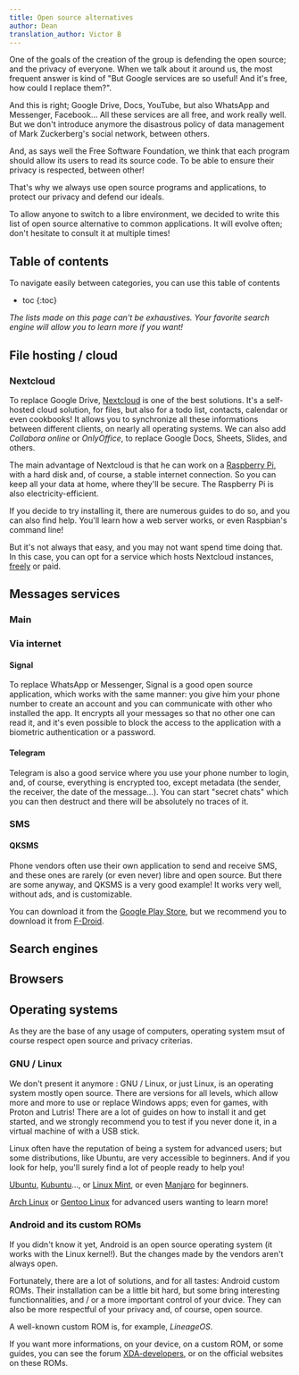 ```yaml
---
title: Open source alternatives
author: Dean
translation_author: Victor B
---
```


One of the goals of the creation of the group is defending the open source; and the privacy of everyone. When we talk about it around us, the most frequent answer is kind of "But Google services are so useful! And it's free, how could I replace them?".

And this is right; Google Drive, Docs, YouTube, but also WhatsApp and Messenger, Facebook... All these services are all free, and work really well. But we don't introduce anymore the disastrous policy of data management of Mark Zuckerberg's social network, between others.

And, as says well the Free Software Foundation, we think that each program should allow its users to read its source code. To be able to ensure their privacy is respected, between other!

That's why we always use open source programs and applications, to protect our privacy and defend our ideals.

To allow anyone to switch to a libre environment, we decided to write this list of open source alternative to common applications. It will evolve often; don't hesitate to consult it at multiple times!

## Table of contents

To navigate easily between categories, you can use this table of contents

* toc
{:toc}

*The lists made on this page can't be exhaustives. Your favorite search engine will allow you to learn more if you want!*

## File hosting / cloud

### Nextcloud

To replace Google Drive, [Nextcloud](https://nextcloud.com/) is one of the best solutions. It's a self-hosted cloud solution, for files, but also for a todo list, contacts, calendar or even cookbooks! It allows you to synchronize all these informations between different clients, on nearly all operating systems. We can also add *Collabora online* or *OnlyOffice*, to replace Google Docs, Sheets, Slides, and others.

The main advantage of Nextcloud is that he can work on a [Raspberry Pi](https://www.raspberrypi.org/), with a hard disk and, of course, a stable internet connection. So you can keep all your data at home, where they'll be secure. The Raspberry Pi is also electricity-efficient.

If you decide to try installing it, there are numerous guides to do so, and you can also find help. You'll learn how a web server works, or even Raspbian's command line!

But it's not always that easy, and you may not want spend time doing that. In this case, you can opt for a service which hosts Nextcloud instances, [freely](https://nextcloud.com/signup/) or paid.

## Messages services

### Main

### Via internet

#### Signal

To replace WhatsApp or Messenger, Signal is a good open source application, which works with the same manner: you give him your phone number to create an account and you can communicate with other who installed the app. It encrypts all your messages so that no other one can read it, and it's even possible to block the access to the application with a biometric authentication or a password.

#### Telegram

Telegram is also a good service where you use your phone number to login, and, of course, everything is encrypted too, except metadata (the sender, the receiver, the date of the message...). You can start "secret chats" which you can then destruct and there will be absolutely no traces of it.

### SMS

#### QKSMS

Phone vendors often use their own application to send and receive SMS, and these ones are rarely (or even never) libre and open source. But there are some anyway, and QKSMS is a very good example! It works very well, without ads, and is customizable.

You can download it from the [Google Play Store](https://play.google.com/store/apps/details?id=com.moez.QKSMS&hl=en_US&gl=US), but we recommend you to download it from [F-Droid](https://f-droid.org/en/packages/com.moez.QKSMS/).

## Search engines

## Browsers

## Operating systems

As they are the base of any usage of computers, operating system msut of course respect open source and privacy criterias.

### GNU / Linux

We don't present it anymore : GNU / Linux, or just Linux, is an operating system mostly open source. There are versions for all levels, which allow more and more to use or replace Windows apps; even for games, with Proton and Lutris! There are a lot of guides on how to install it and get started, and we strongly recommend you to test if you never done it, in a virtual machine of with a USB stick.

Linux often have the reputation of being a system for advanced users; but some distributions, like Ubuntu, are very accessible to beginners. And if you look for help, you'll surely find a lot of people ready to help you!

[Ubuntu](https://ubuntu.com/), [Kubuntu](https://kubuntu.org/)..., or [Linux Mint](https://linuxmint.com/), or even [Manjaro](https://manjaro.org/) for beginners.

[Arch Linux](https://archlinux.org/) or [Gentoo Linux](https://www.gentoo.org/) for advanced users wanting to learn more!

### Android and its custom ROMs

If you didn't know it yet, Android is an open source operating system (it works with the Linux kernel!). But the changes made by the vendors aren't always open.

Fortunately, there are a lot of solutions, and for all tastes: Android custom ROMs. Their installation can be a little bit hard, but some bring interesting functionnalities, and / or a more important control of your dvice. They can also be more respectful of your privacy and, of course, open source.

A well-known custom ROM is, for example, *LineageOS*.

If you want more informations, on your device, on a custom ROM, or some guides, you can see the forum [XDA-developers](https://www.xda-developers.com/the-most-popular-custom-roms-on-xda/), or on the official websites on these ROMs.
